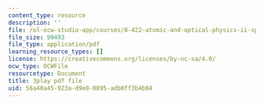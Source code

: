 ```yaml
---
content_type: resource
description: ''
file: /ol-ocw-studio-app/courses/8-422-atomic-and-optical-physics-ii-spring-2013/56a40a45923ad9e80095adb0ff3b4b84_hmAp4ASxmKs.pdf
file_size: 99493
file_type: application/pdf
learning_resource_types: []
license: https://creativecommons.org/licenses/by-nc-sa/4.0/
ocw_type: OCWFile
resourcetype: Document
title: 3play pdf file
uid: 56a40a45-923a-d9e8-0095-adb0ff3b4b84
---
```

